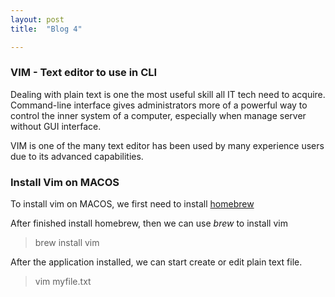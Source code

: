 ```yaml
---
layout: post
title:  "Blog 4"

---
```


### VIM  - Text editor to use in CLI

Dealing with plain text is one the most useful skill all IT tech need to acquire. Command-line interface gives administrators more of a powerful way to control the inner system of a computer, especially when manage server without GUI interface.

VIM is one of the many text editor has been used by many experience users due to its advanced capabilities. 


### Install Vim on MACOS

To install vim on MACOS, we first need to install [homebrew](https://quynhtran-qt.github.io/emerald//blog-0) 

After finished install homebrew, then we can use *brew* to install vim

> brew install vim

After the application installed, we can start create or edit plain text file.

> vim myfile.txt




